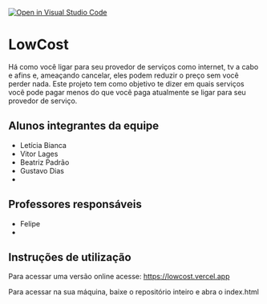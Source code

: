 [![Open in Visual Studio Code](https://classroom.github.com/assets/open-in-vscode-c66648af7eb3fe8bc4f294546bfd86ef473780cde1dea487d3c4ff354943c9ae.svg)](https://classroom.github.com/online_ide?assignment_repo_id=7697669&assignment_repo_type=AssignmentRepo)
# LowCost
Há como você ligar para seu provedor de serviços como internet, tv a cabo e afins e, ameaçando cancelar, eles podem reduzir o preço sem você perder nada. Este projeto tem como objetivo te dizer em quais serviços você pode pagar menos do que você paga atualmente se ligar para seu provedor de serviço.

## Alunos integrantes da equipe

* Letícia Bianca
* Vitor Lages
* Beatriz Padrão
* Gustavo Dias
*

## Professores responsáveis

* Felipe 
* 

## Instruções de utilização

Para acessar uma versão online acesse: https://lowcost.vercel.app

Para acessar na sua máquina, baixe o repositório inteiro e abra o index.html
